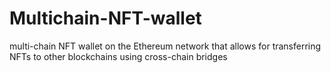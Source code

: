 # Multichain-NFT-wallet
multi-chain NFT wallet on the Ethereum network that allows for transferring NFTs to other blockchains using cross-chain bridges
